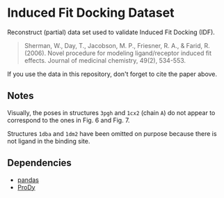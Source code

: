 # Induced Fit Docking Dataset

Reconstruct (partial) data set used to validate Induced Fit Docking (IDF).

> Sherman, W., Day, T., Jacobson, M. P., Friesner, R. A., & Farid, R. (2006). Novel procedure for modeling ligand/receptor induced fit effects. Journal of medicinal chemistry, 49(2), 534-553.

If you use the data in this repository, don't forget to cite the paper above.

## Notes

Visually, the poses in structures `3pgh` and `1cx2` (chain `A`) do not appear to correspond to the ones in Fig. 6 and Fig. 7.

Structures `1dba` and `1dm2` have been omitted on purpose because there is not ligand in the binding site.

## Dependencies

* [pandas](https://pandas.pydata.org/)
* [ProDy](http://prody.csb.pitt.edu/index.html)
